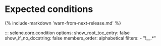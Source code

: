 # Expected conditions

{% include-markdown 'warn-from-next-release.md' %}

::: selene.core.condition
    options:
        show_root_toc_entry: false
        show_if_no_docstring: false
        members_order: alphabetical
        filters:
            - "!__.*"
